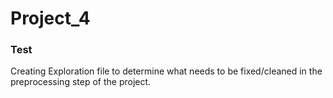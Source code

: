 # Project_4

### Test


Creating Exploration file to determine what needs to be fixed/cleaned in the preprocessing step of the project.


